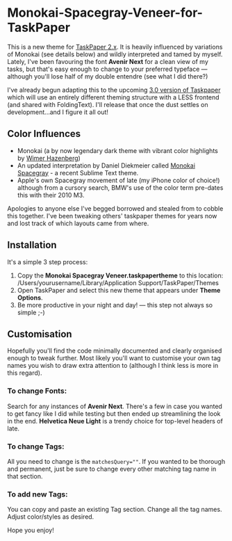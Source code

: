 Monokai-Spacegray-Veneer-for-TaskPaper
======================================

This is a new theme for [TaskPaper 2.x](http://www.hogbaysoftware.com/products/taskpaper). It is heavily influenced by variations of Monokai (see details below) and wildly interpreted and tamed by myself. Lately, I've been favouring the font **Avenir Next**  for a clean view of my tasks, but that's easy enough to change to your preferred typeface — although you'll lose half of my double entendre (see what I did there?)

I've already begun adapting this to the upcoming [3.0 version of Taskpaper](http://support.foldingtext.com/discussions/development-versions/94-taskpaper-3-dev-build-123) which will use an entirely different theming structure with a LESS frontend (and shared with FoldingText). I'll release that once the dust settles on development...and I figure it all out!

## Color Influences
* Monokai (a by now legendary dark theme with vibrant color highlights by [Wimer Hazenberg](http://www.monokai.nl/blog/2006/07/15/textmate-color-theme/))
* An updated interpretation by Daniel Diekmeier called [Monokai Spacegray](https://github.com/danieldiekmeier/Monokai-Spacegray) - a recent Sublime Text theme.
* Apple's own Spacegray movement of late (my iPhone color of choice!) although from a cursory search, BMW's use of the color term pre-dates this with their 2010 M3.

Apologies to anyone else I've begged borrowed and stealed from to cobble this together. I've been tweaking others' taskpaper themes for years now and lost track of which layouts came from where.

## Installation

It's a simple 3 step  process:

1. Copy the **Monokai Spacegray Veneer.taskpapertheme** to this location:
    /Users/yourusername/Library/Application Support/TaskPaper/Themes
2. Open TaskPaper and select this new theme that appears under **Theme Options**.
3. Be more productive in your night and day! — this step not always so simple ;-)

## Customisation

Hopefully you'll find the code minimally documented and clearly organised enough to tweak further. Most likely you'll want to customise your own tag names you wish to draw extra attention to (although I think less is more in this regard).

### To change Fonts:
Search for any instances of **Avenir Next**. There's a few in case you wanted to get fancy like I did while testing but then ended up streamlining the look in the end. **Helvetica Neue Light** is a trendy choice for top-level headers of late.

### To change Tags:
All you need to change is the ```matchesQuery=""```. If you wanted to be thorough and permanent, just be sure to change every other matching tag name in that section.

### To add new Tags:
You can copy and paste an existing Tag section. Change all the tag names. Adjust color/styles as desired.

Hope you enjoy!
